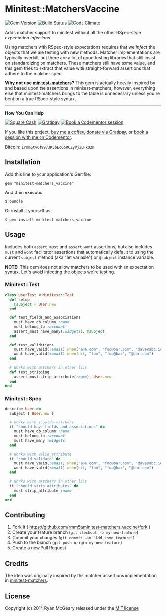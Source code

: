 # Minitest::MatchersVaccine

[![Gem Version](http://img.shields.io/gem/v/minitest-matchers_vaccine.svg)](https://rubygems.org/gems/minitest-matchers_vaccine) [![Build Status](https://secure.travis-ci.org/rmm5t/minitest-matchers_vaccine.svg)](http://travis-ci.org/rmm5t/minitest-matchers_vaccine) [![Code Climate](http://img.shields.io/codeclimate/github/rmm5t/minitest-matchers_vaccine.svg)](https://codeclimate.com/github/rmm5t/minitest-matchers_vaccine)

Adds matcher support to minitest without all the other RSpec-style expectation
_infections_.

Using matchers with RSpec-style expectations requires that we _infect_ the
objects that we are testing with new methods. Matcher implementations are
typically overkill, but there are a lot of good testing libraries that still
insist on standardizing on matchers. These matchers still have some value, and
this gem tries to extract that value with straight-forward assertions that
adhere to the matcher spec.

**Why not use
[minitest-matchers](https://github.com/wojtekmach/minitest-matchers)?** This
gem is actually heavily inspired by and based upon the assertions in
minitest-matchers; however, everything else that minitest-matchers brings to
the table is unnecessary unless you're bent on a true RSpec-style syntax.

---

**How You Can Help**

[![Square Cash](http://img.shields.io/badge/square%20cash-$rmm5t-brightgreen.svg)][square]
[![Gratipay](http://img.shields.io/gratipay/rmm5t.svg)][gratipay]
[![Book a Codementor session](http://img.shields.io/badge/codementor-book%20a%20session-orange.svg)][codementor]

If you like this project, [buy me a coffee][square], [donate via Gratipay][gratipay], or [book a session with me on Codementor][codementor].

Bitcoin: `1rmm5tv6f997JK5bLcGbRCZyVjZUPkQ2m`

[square]: https://cash.me/$rmm5t "Donate to rmm5t for open source!"
[gratipay]: https://gratipay.com/rmm5t/ "Donate to rmm5t for open source!"
[bitcoin]: bitcoin:1rmm5tv6f997JK5bLcGbRCZyVjZUPkQ2m?amount=0.01&label=Coffee%20to%20rmm5t%20for%20Open%20Source "Buy rmm5t a coffee for open source!"
[codementor]: https://www.codementor.io/rmm5t?utm_campaign=profile&utm_source=button-rmm5t&utm_medium=shields "Book a session with rmm5t on Codementor!"

## Installation

Add this line to your application's Gemfile:

    gem "minitest-matchers_vaccine"

And then execute:

    $ bundle

Or install it yourself as:

    $ gem install minitest-matchers_vaccine

## Usage

Includes both `assert_must` and `assert_wont` assertions, but also includes
`must` and `wont` facilitator assertions that automatically default to using
the current `subject` method (aka "let variable") or `@subject` instance
variable.

**NOTE:** This gem does not allow matchers to be used with an expectation
  syntax. Let's avoid infecting the objects we're testing.

### Minitest::Test

```ruby
class UserTest < Minitest::Test
  def setup
    @subject = User.new
  end

  def test_fields_and_associations
    must have_db_column :name
    must belong_to :account
    assert_must have_many(:widgets), @subject
  end

  def test_validations
    must have_valid(:email).when("a@a.com", "foo@bar.com", "dave@abc.io")
    wont have_valid(:email).when(nil, "foo", "foo@bar", "@bar.com")
  end

  # Works with matchers in other libs
  def test_stripping
    assert_must strip_attribute(:name), User.new
  end
end
```

### Minitest::Spec

```ruby
describe User do
  subject { User.new }

  # Works with shoulda-matchers
  it "should have fields and associations" do
    must have_db_column :name
    must belong_to :account
    must have_many :widgets
  end

  # Works with valid_attribute
  it "should validate" do
    must have_valid(:email).when("a@a.com", "foo@bar.com", "dave@abc.io")
    wont have_valid(:email).when(nil, "foo", "foo@bar", "@bar.com")
  end

  # Works with matchers in other libs
  it "should strip attributes" do
    must strip_attribute :name
  end
end
```

## Contributing

1. Fork it ( https://github.com/rmm5t/minitest-matchers_vaccine/fork )
2. Create your feature branch (`git checkout -b my-new-feature`)
3. Commit your changes (`git commit -am 'Add some feature'`)
4. Push to the branch (`git push origin my-new-feature`)
5. Create a new Pull Request

## Credits

The idea was originally inspired by the matcher assertions implementation in
[minitest-matchers](https://github.com/wojtekmach/minitest-matchers).

## License

Copyright (c) 2014 Ryan McGeary released under the [MIT
license](http://en.wikipedia.org/wiki/MIT_License)
